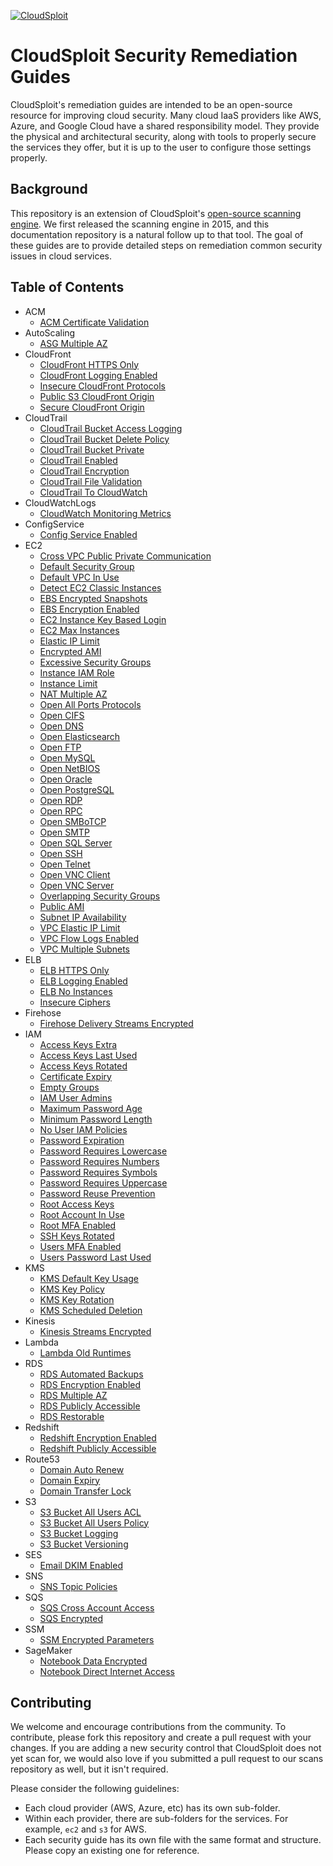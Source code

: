 [![CloudSploit](https://cloudsploit.com/img/logo-big-text-100.png "CloudSploit")](https://cloudsploit.com)

# CloudSploit Security Remediation Guides

CloudSploit's remediation guides are intended to be an open-source resource for improving cloud security. Many cloud IaaS providers like AWS, Azure, and Google Cloud have a shared responsibility model. They provide the physical and architectural security, along with tools to properly secure the services they offer, but it is up to the user to configure those settings properly.

## Background

This repository is an extension of CloudSploit's [open-source scanning engine](https://github.com/cloudsploit/scans). We first released the scanning engine in 2015, and this documentation repository is a natural follow up to that tool. The goal of these guides are to provide detailed steps on remediation common security issues in cloud services.

## Table of Contents

* ACM
    * [ACM Certificate Validation](en/aws/acm/acm-certificate-validation.md)
* AutoScaling
    * [ASG Multiple AZ](en/aws/autoscaling/asg-multiple-az.md)
* CloudFront
    * [CloudFront HTTPS Only](en/aws/cloudfront/cloudfront-https-only.md)
    * [CloudFront Logging Enabled](en/aws/cloudfront/cloudfront-logging-enabled.md)
    * [Insecure CloudFront Protocols](en/aws/cloudfront/insecure-cloudfront-protocols.md)
    * [Public S3 CloudFront Origin](en/aws/cloudfront/public-s3-cloudfront-origin.md)
    * [Secure CloudFront Origin](en/aws/cloudfront/secure-cloudfront-origin.md)
* CloudTrail
    * [CloudTrail Bucket Access Logging](en/aws/cloudtrail/cloudtrail-bucket-access-logging.md)
    * [CloudTrail Bucket Delete Policy](en/aws/cloudtrail/cloudtrail-bucket-delete-policy.md)
    * [CloudTrail Bucket Private](en/aws/cloudtrail/cloudtrail-bucket-private.md)
    * [CloudTrail Enabled](en/aws/cloudtrail/cloudtrail-enabled.md)
    * [CloudTrail Encryption](en/aws/cloudtrail/cloudtrail-encryption.md)
    * [CloudTrail File Validation](en/aws/cloudtrail/cloudtrail-file-validation.md)
    * [CloudTrail To CloudWatch](en/aws/cloudtrail/cloudtrail-to-cloudwatch.md)
* CloudWatchLogs
    * [CloudWatch Monitoring Metrics](en/aws/cloudwatchlogs/cloudwatch-monitoring-metrics.md)
* ConfigService
    * [Config Service Enabled](en/aws/configservice/config-service-enabled.md)
* EC2
    * [Cross VPC Public Private Communication](en/aws/ec2/cross-vpc-public-private-communication.md)
    * [Default Security Group](en/aws/ec2/default-security-group.md)
    * [Default VPC In Use](en/aws/ec2/default-vpc-in-use.md)
    * [Detect EC2 Classic Instances](en/aws/ec2/detect-ec2-classic-instances.md)
    * [EBS Encrypted Snapshots](en/aws/ec2/ebs-encrypted-snapshots.md)
    * [EBS Encryption Enabled](en/aws/ec2/ebs-encryption-enabled.md)
    * [EC2 Instance Key Based Login](en/aws/ec2/ec2-instance-key-based-login.md)
    * [EC2 Max Instances](en/aws/ec2/ec2-max-instances.md)
    * [Elastic IP Limit](en/aws/ec2/elastic-ip-limit.md)
    * [Encrypted AMI](en/aws/ec2/encrypted-ami.md)
    * [Excessive Security Groups](en/aws/ec2/excessive-security-groups.md)
    * [Instance IAM Role](en/aws/ec2/instance-iam-role.md)
    * [Instance Limit](en/aws/ec2/instance-limit.md)
    * [NAT Multiple AZ](en/aws/ec2/nat-multiple-az.md)
    * [Open All Ports Protocols](en/aws/ec2/open-all-ports-protocols.md)
    * [Open CIFS](en/aws/ec2/open-cifs.md)
    * [Open DNS](en/aws/ec2/open-dns.md)
    * [Open Elasticsearch](en/aws/ec2/open-elasticsearch.md)
    * [Open FTP](en/aws/ec2/open-ftp.md)
    * [Open MySQL](en/aws/ec2/open-mysql.md)
    * [Open NetBIOS](en/aws/ec2/open-netbios.md)
    * [Open Oracle](en/aws/ec2/open-oracle.md)
    * [Open PostgreSQL](en/aws/ec2/open-postgresql.md)
    * [Open RDP](en/aws/ec2/open-rdp.md)
    * [Open RPC](en/aws/ec2/open-rpc.md)
    * [Open SMBoTCP](en/aws/ec2/open-smbotcp.md)
    * [Open SMTP](en/aws/ec2/open-smtp.md)
    * [Open SQL Server](en/aws/ec2/open-sql-server.md)
    * [Open SSH](en/aws/ec2/open-ssh.md)
    * [Open Telnet](en/aws/ec2/open-telnet.md)
    * [Open VNC Client](en/aws/ec2/open-vnc-client.md)
    * [Open VNC Server](en/aws/ec2/open-vnc-server.md)
    * [Overlapping Security Groups](en/aws/ec2/overlapping-security-groups.md)
    * [Public AMI](en/aws/ec2/public-ami.md)
    * [Subnet IP Availability](en/aws/ec2/subnet-ip-availability.md)
    * [VPC Elastic IP Limit](en/aws/ec2/vpc-elastic-ip-limit.md)
    * [VPC Flow Logs Enabled](en/aws/ec2/vpc-flow-logs-enabled.md)
    * [VPC Multiple Subnets](en/aws/ec2/vpc-multiple-subnets.md)
* ELB
    * [ELB HTTPS Only](en/aws/elb/elb-https-only.md)
    * [ELB Logging Enabled](en/aws/elb/elb-logging-enabled.md)
    * [ELB No Instances](en/aws/elb/elb-no-instances.md)
    * [Insecure Ciphers](en/aws/elb/insecure-ciphers.md)
* Firehose
    * [Firehose Delivery Streams Encrypted](en/aws/firehose/firehose-delivery-streams-encrypted.md)
* IAM
    * [Access Keys Extra](en/aws/iam/access-keys-extra.md)
    * [Access Keys Last Used](en/aws/iam/access-keys-last-used.md)
    * [Access Keys Rotated](en/aws/iam/access-keys-rotated.md)
    * [Certificate Expiry](en/aws/iam/certificate-expiry.md)
    * [Empty Groups](en/aws/iam/empty-groups.md)
    * [IAM User Admins](en/aws/iam/iam-user-admins.md)
    * [Maximum Password Age](en/aws/iam/maximum-password-age.md)
    * [Minimum Password Length](en/aws/iam/minimum-password-length.md)
    * [No User IAM Policies](en/aws/iam/no-user-iam-policies.md)
    * [Password Expiration](en/aws/iam/password-expiration.md)
    * [Password Requires Lowercase](en/aws/iam/password-requires-lowercase.md)
    * [Password Requires Numbers](en/aws/iam/password-requires-numbers.md)
    * [Password Requires Symbols](en/aws/iam/password-requires-symbols.md)
    * [Password Requires Uppercase](en/aws/iam/password-requires-uppercase.md)
    * [Password Reuse Prevention](en/aws/iam/password-reuse-prevention.md)
    * [Root Access Keys](en/aws/iam/root-access-keys.md)
    * [Root Account In Use](en/aws/iam/root-account-in-use.md)
    * [Root MFA Enabled](en/aws/iam/root-mfa-enabled.md)
    * [SSH Keys Rotated](en/aws/iam/ssh-keys-rotated.md)
    * [Users MFA Enabled](en/aws/iam/users-mfa-enabled.md)
    * [Users Password Last Used](en/aws/iam/users-password-last-used.md)
* KMS
    * [KMS Default Key Usage](en/aws/kms/kms-default-key-usage.md)
    * [KMS Key Policy](en/aws/kms/kms-key-policy.md)
    * [KMS Key Rotation](en/aws/kms/kms-key-rotation.md)
    * [KMS Scheduled Deletion](en/aws/kms/kms-scheduled-deletion.md)
* Kinesis
    * [Kinesis Streams Encrypted](en/aws/kinesis/kinesis-streams-encrypted.md)
* Lambda
    * [Lambda Old Runtimes](en/aws/lambda/lambda-old-runtimes.md)
* RDS
    * [RDS Automated Backups](en/aws/rds/rds-automated-backups.md)
    * [RDS Encryption Enabled](en/aws/rds/rds-encryption-enabled.md)
    * [RDS Multiple AZ](en/aws/rds/rds-multiple-az.md)
    * [RDS Publicly Accessible](en/aws/rds/rds-publicly-accessible.md)
    * [RDS Restorable](en/aws/rds/rds-restorable.md)
* Redshift
    * [Redshift Encryption Enabled](en/aws/redshift/redshift-encryption-enabled.md)
    * [Redshift Publicly Accessible](en/aws/redshift/redshift-publicly-accessible.md)
* Route53
    * [Domain Auto Renew](en/aws/route53/domain-auto-renew.md)
    * [Domain Expiry](en/aws/route53/domain-expiry.md)
    * [Domain Transfer Lock](en/aws/route53/domain-transfer-lock.md)
* S3
    * [S3 Bucket All Users ACL](en/aws/s3/s3-bucket-all-users-acl.md)
    * [S3 Bucket All Users Policy](en/aws/s3/s3-bucket-all-users-policy.md)
    * [S3 Bucket Logging](en/aws/s3/s3-bucket-logging.md)
    * [S3 Bucket Versioning](en/aws/s3/s3-bucket-versioning.md)
* SES
    * [Email DKIM Enabled](en/aws/ses/email-dkim-enabled.md)
* SNS
    * [SNS Topic Policies](en/aws/sns/sns-topic-policies.md)
* SQS
    * [SQS Cross Account Access](en/aws/sqs/sqs-cross-account-access.md)
    * [SQS Encrypted](en/aws/sqs/sqs-encrypted.md)
* SSM
    * [SSM Encrypted Parameters](en/aws/ssm/ssm-encrypted-parameters.md)
* SageMaker
    * [Notebook Data Encrypted](en/aws/sagemaker/notebook-data-encrypted.md)
    * [Notebook Direct Internet Access](en/aws/sagemaker/notebook-direct-internet-access.md)

## Contributing

We welcome and encourage contributions from the community. To contribute, please fork this repository and create a pull request with your changes. If you are adding a new security control that CloudSploit does not yet scan for, we would also love if you submitted a pull request to our scans repository as well, but it isn't required.

Please consider the following guidelines:

* Each cloud provider (AWS, Azure, etc) has its own sub-folder.
* Within each provider, there are sub-folders for the services. For example, `ec2` and `s3` for AWS.
* Each security guide has its own file with the same format and structure. Please copy an existing one for reference.
